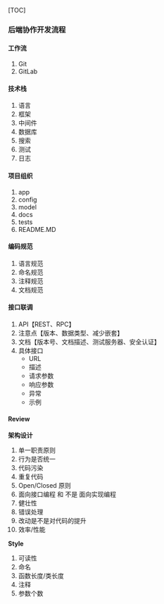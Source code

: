 [TOC]

### 后端协作开发流程

#### 工作流

1.  Git
2.  GitLab

#### 技术栈

1.  语言
2.  框架
3.  中间件
4.  数据库
5.  搜索
6.  测试
7.  日志

#### 项目组织

1.  app
2.  config
3.  model
4.  docs
5.  tests
6.  README.MD

#### 编码规范

1.  语言规范
2.  命名规范
3.  注释规范
4.  文档规范

#### 接口联调

1.  API【REST、RPC】
2.  注意点【版本、数据类型、减少嵌套】
3.  文档【版本号、文档描述、测试服务器、安全认证】
4.  具体接口
    *   URL
    *   描述
    *   请求参数
    *   响应参数
    *   异常
    *   示例

#### Review

**架构设计**

1. 单一职责原则
2. 行为是否统一
3. 代码污染
4. 重复代码
5. Open/Closed 原则
6. 面向接口编程 和 不是 面向实现编程
7. 健壮性
8. 错误处理
9. 改动是不是对代码的提升
10. 效率/性能

**Style**

1. 可读性
2. 命名
3. 函数长度/类长度
4. 注释
5. 参数个数